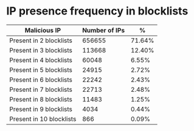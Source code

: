 # IP presence frequency in blocklists
| Malicious IP | Number of IPs | % |
|----|----|----|
| Present in 2 blocklists | 656655 | 71.64% |
| Present in 3 blocklists | 113668 | 12.40% |
| Present in 4 blocklists | 60048 | 6.55% |
| Present in 5 blocklists | 24915 | 2.72% |
| Present in 6 blocklists | 22242 | 2.43% |
| Present in 7 blocklists | 22713 | 2.48% |
| Present in 8 blocklists | 11483 | 1.25% |
| Present in 9 blocklists | 4034 | 0.44% |
| Present in 10 blocklists | 866 | 0.09% |
